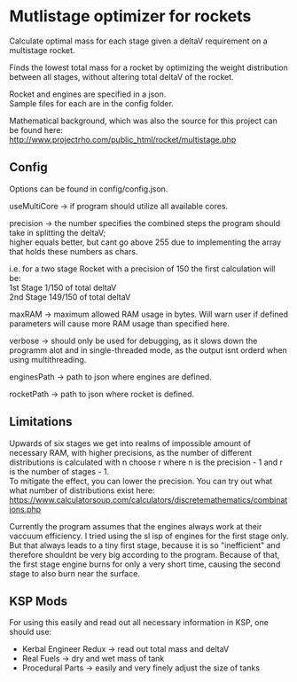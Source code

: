 # Mutlistage optimizer for rockets

Calculate optimal mass for each stage given a deltaV requirement on a multistage rocket.

Finds the lowest total mass for a rocket by optimizing the weight distribution between all stages, without altering total deltaV of the rocket.

Rocket and engines are specified in a json.\
Sample files for each are in the config folder.

Mathematical background, which was also the source for this project can be found here:\
http://www.projectrho.com/public_html/rocket/multistage.php

## Config

Options can be found in config/config.json.

useMultiCore	-> if program should utilize all available cores.

precision 		-> the number specifies the combined steps the program should take in splitting the deltaV;\
higher equals better, but cant go above 255 due to implementing the array that holds these numbers as chars.

i.e. for a two stage Rocket with a precision of 150 the first calculation will be:\
1st Stage 1/150 of total deltaV\
2nd Stage 149/150 of total deltaV
                                                                                     
maxRAM 				-> maximum allowed RAM usage in bytes. Will warn user if defined parameters will cause more RAM usage than specified here.
  
verbose 			-> should only be used for debugging, as it slows down the programm alot and in single-threaded mode, as the output isnt orderd when using multithreading.
  
enginesPath 	-> path to json where engines are defined.
  
rocketPath		-> path to json where rocket is defined.

## Limitations

Upwards of six stages we get into realms of impossible amount of necessary RAM, with higher precisions, as the number of different distributions is calculated with n choose r where n is the precision - 1 and r is the number of stages - 1.\
To mitigate the effect, you can lower the precision.
You can try out what what number of distributions exist here: https://www.calculatorsoup.com/calculators/discretemathematics/combinations.php

Currently the program assumes that the engines always work at their vaccuum efficiency.
I tried using the sl isp of engines for the first stage only. But that always leads to a tiny first stage, because it is so "inefficient" and therefore shouldnt be very big according to the program. Because of that, the first stage engine burns for only a very short time, causing the second stage to also burn near the surface.

## KSP Mods

For using this easily and read out all necessary information in KSP, one should use:
- Kerbal Engineer Redux -> read out total mass and deltaV
- Real Fuels -> dry and wet mass of tank
- Procedural Parts -> easily and very finely adjust the size of tanks
